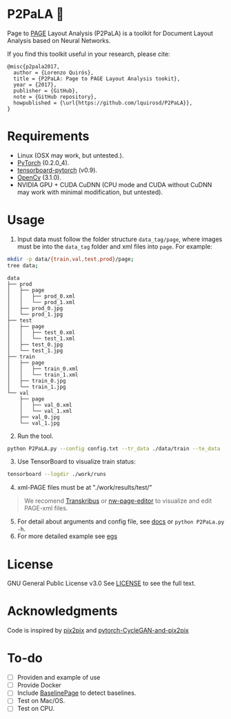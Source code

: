 P2PaLA :scroll:
======

Page to [PAGE](http://www.primaresearch.org/tools/PAGELibraries) Layout Analysis (P2PaLA) is a toolkit for Document Layout Analysis based on Neural Networks.

If you find this toolkit useful in your research, please cite:
```
@misc{p2pala2017,
  author = {Lorenzo Quirós},
  title = {P2PaLA: Page to PAGE Layout Analysis tookit},
  year = {2017},
  publisher = {GitHub},
  note = {GitHub repository},
  howpublished = {\url{https://github.com/lquirosd/P2PaLA}},
}
```
Requirements
===========

- Linux (OSX may work, but untested.).
- [PyTorch](http://pytorch.org) (0.2.0\_4).
- [tensorboard-pytorch](https://github.com/lanpa/tensorboard-pytorch) (v0.9).
- [OpenCv](https://github.com/opencv/opencv/releases/tag/3.3.1) (3.1.0).
- NVIDIA GPU + CUDA CuDNN (CPU mode and CUDA without CuDNN may work with minimal modification, but untested).

Usage
=====
1. Input data must follow the folder structure `data_tag/page`, where images must be into the `data_tag` folder and xml files into `page`. For example:
```bash
mkdir -p data/{train,val,test,prod}/page;
tree data;
```
```
data
├── prod
│   ├── page
│   │   ├── prod_0.xml
│   │   └── prod_1.xml
│   ├── prod_0.jpg
│   └── prod_1.jpg
├── test
│   ├── page
│   │   ├── test_0.xml
│   │   └── test_1.xml
│   ├── test_0.jpg
│   └── test_1.jpg
├── train
│   ├── page
│   │   ├── train_0.xml
│   │   └── train_1.xml
│   ├── train_0.jpg
│   └── train_1.jpg
└── val
    ├── page
    │   ├── val_0.xml
    │   └── val_1.xml
    ├── val_0.jpg
    └── val_1.jpg
```
2. Run the tool.
```bash
python P2PaLA.py --config config.txt --tr_data ./data/train --te_data ./data/test --log_comment "_foo"
```
3. Use TensorBoard to visualize train status:
```bash
tensorboard --logdir ./work/runs
```
4. xml-PAGE files must be at "./work/results/test/"
> We recomend [Transkribus](https://transkribus.eu/Transkribus/) or [nw-page-editor](https://github.com/mauvilsa/nw-page-editor) 
> to visualize and edit PAGE-xml files.
5. For detail about arguments and config file, see [docs](docs) or `python P2PaLa.py -h`. 
6. For more detailed example see [egs](egs)


License
=======
GNU General Public License v3.0
See [LICENSE](LICENSE) to see the full text.

Acknowledgments
===============
Code is inspired by [pix2pix](https://github.com/phillipi/pix2pix) and [pytorch-CycleGAN-and-pix2pix](https://github.com/junyanz/pytorch-CycleGAN-and-pix2pix)

To-do
=====
- [ ] Providen and example of use
- [ ] Provide Docker 
- [ ] Include [BaselinePage](https://github.com/PRHLT/BaseLinePage) to detect baselines.
- [ ] Test on Mac/OS.
- [ ] Test on CPU.
